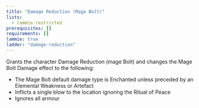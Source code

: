 ```yaml
---
title: "Damage Reduction (Mage Bolt)"
lists:
  - lammie-restricted
prerequisites: []
requirements: []
lammie: true
ladder: "damage-reduction"
---
```


Grants the character Damage Reduction (mage Bolt) and changes the Mage Bolt Damage effect to the following:

- The Mage Bolt default damage type is Enchanted unless preceded by an Elemental Weakness or Artefact
- Inflicts a single blow to the location ignoring the Ritual of Peace
- Ignores all armour
